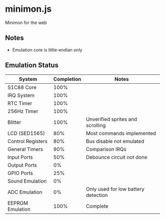 minimon.js
==========
Minimon for the web

Notes
-----
* Emulation core is little-endian only

Emulation Status
----------------

| System            | Completion | Notes                                 |
| ----------------- | ---------- | ------------------------------------- |
| S1C88 Core        | 100%       |                                       |
| IRQ System        | 100%       |                                       |
| RTC Timer         | 100%       |                                       |
| 256Hz Timer       | 100%       |                                       |
| Blitter           | 100%       | Unverified sprites and scrolling      |
| LCD (SED1565)     |  80%       | Most commands implemented             |
| Control Registers |  80%       | Bus disable not emulated              |
| General Timers    |  90%       | Comparison IRQs                       |
| Input Ports       |  50%       | Debounce circuit not done             |
| Output Ports      |   0%       |                                       |
| GPIO Ports        |  25%       |                                       |
| Sound Emulation   |   0%       |                                       |
| ADC Emulation     |   0%       | Only used for low battery detection   |
| EEPROM Emulation  | 100%       | Complete                              |
